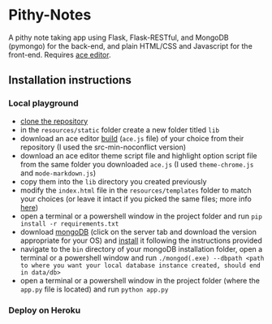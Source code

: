 # Pithy-Notes
A pithy note taking app using Flask, Flask-RESTful, and MongoDB (pymongo) for the back-end, and plain HTML/CSS and Javascript for the front-end. Requires [ace editor](https://ace.c9.io/). 

## Installation instructions
### Local playground
- [clone the repository](https://help.github.com/en/articles/cloning-a-repository)
- in the `resources/static` folder create a new folder titled `lib`
- download an ace editor [build](https://github.com/ajaxorg/ace-builds/) (`ace.js` file) of your choice from their repository (I used the src-min-noconflict version)
- download an ace editor theme script file and highlight option script file from the same folder you downloaded `ace.js` (I used `theme-chrome.js` and `mode-markdown.js`)
- copy them into the `lib` directory you created previously
- modify the `index.html` file in the `resources/templates` folder to match your choices (or leave it intact if you picked the same files; more info [here](https://ace.c9.io/#nav=embedding))
- open a terminal or a powershell window in the project folder and run `pip install -r requirements.txt`
- download [mongoDB](https://www.mongodb.com/download-center/community) (click on the server tab and download the version appropriate for your OS) and [install](https://docs.mongodb.com/manual/installation/) it following the instructions provided
- navigate to the `bin` directory of your mongoDB installation folder, open a terminal or a powershell window and run `./mongod(.exe) --dbpath <path to where you want your local database instance created, should end in data/db>` 
- open a terminal or a powershell window in the project folder (where the `app.py` file is located) and run `python app.py`

### Deploy on Heroku
